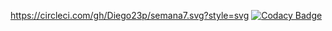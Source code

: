 https://circleci.com/gh/Diego23p/semana7.svg?style=svg
[![Codacy Badge](https://api.codacy.com/project/badge/Grade/5e1b98eb453b481889c84941dbc32205)](https://www.codacy.com/app/Diego23p/semana7?utm_source=github.com&amp;utm_medium=referral&amp;utm_content=Diego23p/semana7&amp;utm_campaign=Badge_Grade)